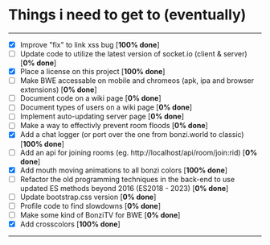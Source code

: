 # Things i need to get to (eventually)

<hr>

- [x] Improve "fix" to link xss bug [**100% done**]
- [ ] Update code to utilize the latest version of socket.io (client & server) [**0% done**]
- [x] Place a license on this project [**100% done**]
- [ ] Make BWE accessable on mobile and chromeos (apk, ipa and browser extensions) [**0% done**]
- [ ] Document code on a wiki page [**0% done**]
- [ ] Document types of users on a wiki page [**0% done**]
- [ ] Implement auto-updating server page [**0% done**]
- [ ] Make a way to effectivly prevent room floods [**0% done**]
- [x] Add a chat logger (or port over the one from bonzi.world to classic) [**100% done**]
- [ ] Add an api for joining rooms (eg. http://localhost/api/room/join:rid) [**0% done**]
- [x] Add mouth moving animations to all bonzi colors [**100% done**]
- [ ] Refactor the old programming techniques in the back-end to use updated ES methods beyond 2016 (ES2018 - 2023) [**0% done**]
- [ ] Update bootstrap.css version [**0% done**]
- [ ] Profile code to find slowdowns [**0% done**]
- [ ] Make some kind of BonziTV for BWE [**0% done**]
- [x] Add crosscolors [**100% done**]

<hr>
